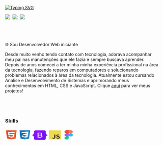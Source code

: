 [![Typing SVG](https://readme-typing-svg.herokuapp.com/?duration=4000&color=%2339FF14&lines=Olá!+Meu+nome+é+Igor+Matheus)](https://github.com/mattigor)

<!-- Contato -->
<p align="left">
 <a href="mailto:mattigor.impr@gmail.com"><img src="https://img.shields.io/badge/gmail-D14836?&style=for-the-badge&logo=gmail&logoColor=white&link=mailto:mattigor.impr@gmail.com"></a>&nbsp;
 <a href="https://www.linkedin.com/in/mattigor"><img src="https://img.shields.io/badge/linkedin-%230077B5.svg?&style=for-the-badge&logo=linkedin&logoColor=white&link=mailto:https://www.linkedin.com/in/mattigor/"></a>&nbsp;
 <a href="https://t.me/mattigor"><img src="https://img.shields.io/badge/Telegram-2CA5E0?style=for-the-badge&logo=telegram&logoColor=white"></a>
</p>

#

<div style="display: inline_block"><br>
  <p>🌐 Sou Desenvolvedor Web iniciante</p>
  <p>Desde muito venho tendo contato com tecnologia, adorava acompanhar meu pai nas manutenções que ele fazia e sempre buscava aprender. Depois de anos comecei a ter minha minha experiência profissional na área da tecnologia, fazendo reparos em computadores e solucionando problemas relacionados à área da tecnologia. Atualmente estou cursando Análise e Desenvolvimento de Sistemas e aprimorando meus conhecimentos em HTML, CSS e JavaScript. Clique <a href="https://mattigor.github.io/portfolio/">aqui</a> para ver meus projetos!</p>
</div>

#

<div style="display: inline_block"><br>
  <h3>Skills</h3>
  <img align="center" alt="Igor-HTML" height="30" width="40" src="https://github.com/devicons/devicon/blob/master/icons/html5/html5-original.svg">
  <img align="center" alt="Igor-CSS" height="30" width="40" src="https://github.com/devicons/devicon/blob/master/icons/css3/css3-original.svg">
  <img align="center" alt="Igor-Bootstrap" height="39" width="50" src="https://github.com/devicons/devicon/blob/master/icons/bootstrap/bootstrap-original.svg">
  <img align="center" alt="Igor-Js" height="30" width="40" src="https://github.com/devicons/devicon/blob/master/icons/javascript/javascript-original.svg">
  <img align="center" alt="Igor-Figma" height="30" width="40" src="https://github.com/devicons/devicon/blob/master/icons/figma/figma-original.svg">
</div>

#
